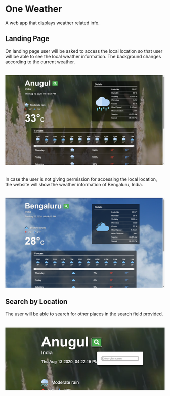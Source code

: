 # One Weather
A web app that displays weather related info.

## Landing Page
On landing page user will be asked to access the local location so that user will be able to see the local weather information.
The background changes according to the current weather.
<br/>
<br/>
<br/>
![Local Landing](/public/landinglocal.png)
<br/>
<br/>
<br/>
In case the user is not giving permission for accessing the local location, the website will show the weather information of Bengaluru, India.
<br/>
<br/>
<br/>
![Default Landing](/public/landingdefault.png)

## Search by Location
The user will be able to search for other places in the search field provided.
<br/>
<br/>
<br/>
![LocationBySearch](/public/searchbyloc.png)
